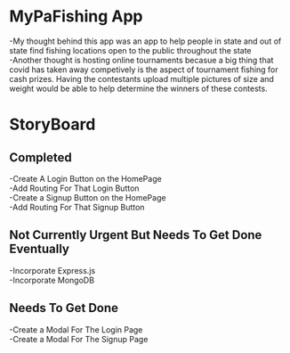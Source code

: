 # MyPaFishing App

-My thought behind this app was an app to help people in state and out of state find fishing locations open to the public throughout the state <br />
-Another thought is hosting online tournaments becasue a big thing that covid has taken away competively is the aspect of tournament fishing for cash prizes.
Having the contestants upload multiple pictures of size and weight would be able to help determine the winners of these contests.

# StoryBoard


## Completed
-Create A Login Button on the HomePage<br />
-Add Routing For That Login Button<br />
-Create a Signup Button on the HomePage<br />
-Add Routing For That Signup Button<br />

## Not Currently Urgent But Needs To Get Done Eventually
-Incorporate Express.js<br />
-Incorporate MongoDB

## Needs To Get Done
-Create a Modal For The Login Page<br/>
-Create a Modal For The Signup Page<br/>

